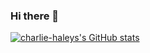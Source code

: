 ### Hi there 👋

[![charlie-haleys's GitHub stats](https://github-readme-stats.vercel.app/api?username=charlie-haley&count_private=true&theme=solarized-light)](https://github-readme-stats.vercel.app/api?username=charlie-haley&count_private=true&theme=solarized-light)

